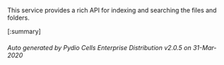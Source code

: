 






This service provides a rich API for indexing and searching the files and folders.

[:summary]

###### Auto generated by Pydio Cells Enterprise Distribution v2.0.5 on 31-Mar-2020
